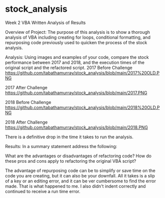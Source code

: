 # stock_analysis
Week 2 VBA
Written Analysis of Results

Overview of Project: The purpose of this analysis is to show a thorough analysis of VBA including creating for loops, conditional formatting, and repurposing code previously used to quicken the process of the stock analysis.

Analysis: Using images and examples of your code, compare the stock performance between 2017 and 2018, and the execution times of the original script and the refactored script.
2017 Before Challenge
https://github.com/tabathamurray/stock_analysis/blob/main/2017%20OLD.PNG

2017 After Challenge
https://github.com/tabathamurray/stock_analysis/blob/main/2017.PNG

2018 Before Challenge
https://github.com/tabathamurray/stock_analysis/blob/main/2018%20OLD.PNG

2018 After Challenge
https://github.com/tabathamurray/stock_analysis/blob/main/2018.PNG

There is a definitive drop in the time it takes to run the analysis.

Results: In a summary statement address the following:

What are the advantages or disadvantages of refactoring code? How do these pros and cons apply to refactoring the original VBA script?

The advantage of repurposing code can be to simplify or save time on the code you are creating, but it can also be your downfall. All it takes is a slip of a key or an editing error, and it can be ver cumbersome to find the error made. That is what happened to me. I also didn't indent correctly and continued to receive a run time error.




